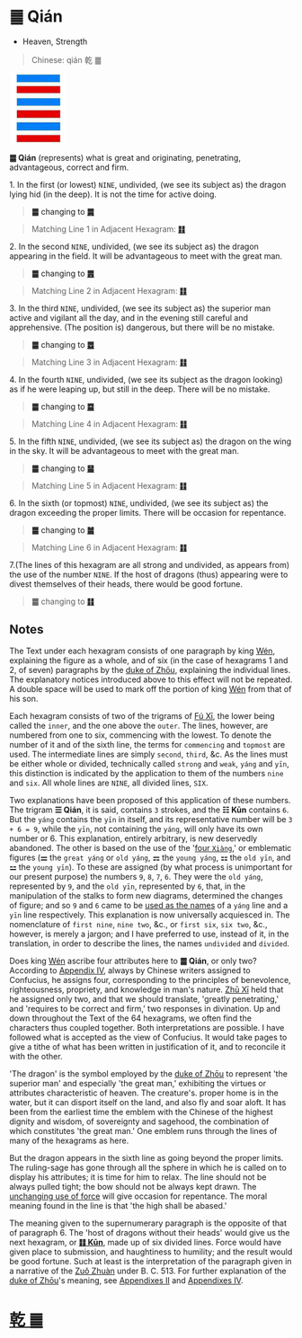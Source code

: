 # ䷀ Qián

* Heaven, Strength

> Chinese: qián 乾 ䷀

<a id="p-57"/>

<img src="shapes/01.10.jpg" width="101" alt="乾">

**䷀ Qián** (represents) what is great and originating, penetrating, advantageous, correct and firm.

1.<a id="1.1"/> In the first (or lowest) `NINE`, undivided, (we see its subject as) the dragon lying hid (in the deep). It is not the time for active doing.

> **䷀** changing to [**䷫**](e5a7a4gou.md#44.1)

> Matching Line 1 in Adjacent Hexagram: [**䷁**](e59da4kun.md#2.1)

2.<a id="1.2"/> In the second `NINE`, undivided, (we see its subject as) the dragon appearing in the field. It will be advantageous to meet with the great man.

> **䷀** changing to [**䷌**](e5908ce4babatongren.md#13.2)

> Matching Line 2 in Adjacent Hexagram: [**䷁**](e59da4kun.md#2.2)

3.<a id="1.3"/> In the third `NINE`, undivided, (we see its subject as) the superior man active and vigilant all the day, and in the evening still careful and apprehensive. (The position is) dangerous, but there will be no mistake.

> **䷀** changing to [**䷉**](e5b1a5lv.md#10.3)

> Matching Line 3 in Adjacent Hexagram: [**䷁**](e59da4kun.md#2.3)

4.<a id="1.4"/> In the fourth `NINE`, undivided, (we see its subject as the dragon looking) as if he were leaping up, but still in the deep. There will be no mistake.

> **䷀** changing to [**䷈**](e5b08fe7959cxiaoxu.md#9.4)

> Matching Line 4 in Adjacent Hexagram: [**䷁**](e59da4kun.md#2.4)

5.<a id="1.5"/> In the fifth `NINE`, undivided, (we see its subject as) the dragon on the wing in the sky. It will be advantageous to meet with the great man.

> **䷀** changing to [**䷍**](e5a4a7e69c89dayou.md#14.5)

> Matching Line 5 in Adjacent Hexagram: [**䷁**](e59da4kun.md#2.5)

<a id="p-58"/>

6.<a id="1.6"/> In the sixth (or topmost) `NINE`, undivided, (we see its subject as) the dragon exceeding the proper limits. There will be occasion for repentance.

> **䷀** changing to [**䷪**](e5a4acguai.md#43.6)

> Matching Line 6 in Adjacent Hexagram: [**䷁**](e59da4kun.md#2.6)

7.(The lines of this hexagram are all strong and undivided, as appears from) the use of the number `NINE`. If the host of dragons (thus) appearing were to divest themselves of their heads, there would be good fortune.

> **䷀** changing to [**䷁**](e59da4kun.md)

## Notes

The Text under each hexagram consists of one paragraph by king [Wén](https://en.wikipedia.org/wiki/King_Wen_of_Zhou), explaining the figure as a whole, and of six (in the case of hexagrams 1 and 2, of seven) paragraphs by the [duke of Zhōu](https://en.wikipedia.org/wiki/Duke_of_Zhou), explaining the individual lines. The explanatory notices introduced above to this effect will not be repeated. A double space will be used to mark off the portion of king [Wén](https://en.wikipedia.org/wiki/King_Wen_of_Zhou) from that of his son.

Each hexagram consists of two of the trigrams of [Fú Xī](https://en.wikipedia.org/wiki/Fuxi), the lower being called the `inner`, and the one above the `outer`. The lines, however, are numbered from one to six, commencing with the lowest. To denote the number of it and of the sixth line, the terms for `commencing` and `topmost` are used. The intermediate lines are simply `second`, `third`, &c. As the lines must be either whole or divided, technically called `strong` and `weak`, `yáng` and `yīn`, this distinction is indicated by the application to them of the numbers `nine` and `six`. All whole lines are `NINE`, all divided lines, `SIX`.

Two explanations have been proposed of this application of these numbers. The trigram **☰ Qián**, it is said, contains `3` strokes, and the **☷ Kūn** contains `6`. But the `yáng` contains the `yīn` in itself, and its representative number will be `3 + 6 = 9`, while the `yīn`, not containing the `yáng`, will only have its own number or 6. This explanation, entirely arbitrary, is new deservedly abandoned. The other is based on the use of the '[four `Xiàng`](https://image.slidesharecdn.com/random-150428005651-conversion-gate02/95/-15-638.jpg?cb=1430200687),' or emblematic figures (**⚌** the `great yáng` or `old yáng`, **⚎** the `young yáng`, **⚏** the `old yīn`, and **⚍** the `young yīn`). To these are assigned (by what process is unimportant for our present purpose) the numbers `9`, `8`, `7`, `6`. They were the `old yáng`, represented by `9`, and the `old yīn`, represented by `6`, that, in the manipulation of the stalks to form new diagrams, determined the changes of figure; and so `9` and `6` came to be [used as the names](e59da4kun.md#p-59) of a `yáng` line and a `yīn` line respectively. This explanation is now universally acquiesced in. The nomenclature of `first nine`, `nine two`, &c., or `first six`, `six two`, &c., however, is merely a jargon; and I have preferred to use, instead of it, in the translation, in order to describe the lines, the names `undivided` and `divided`.

Does king [Wén](https://en.wikipedia.org/wiki/King_Wen_of_Zhou) ascribe four attributes here to **䷀ Qián**, or only two? According to [Appendix IV](appendix04s1.md), always by Chinese writers assigned to Confucius, he assigns four, corresponding to the principles of benevolence, righteousness, propriety, and knowledge in man's nature. [Zhū Xī](https://en.wikipedia.org/wiki/Zhu_Xi) held that he assigned only two, and that we should translate, 'greatly penetrating,' and 'requires to be correct and firm,' two responses in divination. Up and down throughout the Text of the 64 hexagrams, we often find the characters thus coupled together. Both interpretations are possible. I have followed what is accepted as the view of Confucius. It would take pages to give a tithe of what has been written in justification of it, and to reconcile it with the other.

'The dragon' is the symbol employed by the [duke of Zhōu](https://en.wikipedia.org/wiki/Duke_of_Zhou) to represent 'the superior man' and especially 'the great man,' exhibiting the virtues or attributes characteristic of heaven. The creature's. proper home is in the water, but it can disport itself on the land, and also fly and soar aloft. It has been from the earliest time the emblem with the Chinese of the highest dignity and wisdom, of sovereignty and sagehood, the combination of which constitutes 'the great man.' One emblem runs through the lines of many of the hexagrams as here.

But the dragon appears in the sixth line as going beyond the proper limits. The ruling-sage has gone through all the sphere in which he is called on to display his attributes; it is time for him to relax. The line should not be always pulled tight; the bow should not be always kept drawn. The [unchanging use of force](e59da4kun.md#p-60) will give occasion for repentance. The moral meaning found in the line is that 'the high shall be abased.'

The meaning given to the supernumerary paragraph is the opposite of that of paragraph 6. The 'host of dragons without their heads' would give us the next hexagram, or [**䷁ Kūn**](e59da4kun.md), made up of six divided lines. Force would have given place to submission, and haughtiness to humility; and the result would be good fortune. Such at least is the interpretation of the paragraph given in a narrative of the [Zuǒ Zhuàn](https://en.wikipedia.org/wiki/Zuo_zhuan) under B. C. 513. For further explanation of the [duke of Zhōu](https://en.wikipedia.org/wiki/Duke_of_Zhou)'s meaning, see [Appendixes II](appendix02s1.md) and [Appendixes IV](appendix04s1.md).

# [乾 ䷀](e4b9beqian_cn.md)
